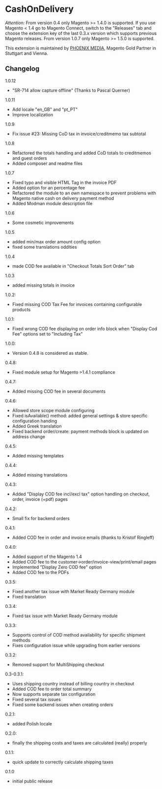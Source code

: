 CashOnDelivery
==============

*Attention:* From version 0.4 only Magento >= 1.4.0 is supported. If you use Magento < 1.4 go to Magento Connect, switch to the "Releases" tab and choose the extension key of the last 0.3.x version which supports previous Magento releases.
From version 1.0.7 only Magento >= 1.5.0 is supported.

This extension is maintained by [PHOENIX MEDIA](http://www.phoenix-media.eu/), Magento Gold Partner in Stuttgart and Vienna.
 

Changelog
---------

1.0.12
- "SR-714 allow capture offline" (Thanks to Pascal Querner)

1.0.11
- Add locale "en_GB" and "pt_PT"
- Improve localization

1.0.9
- Fix issue #23: Missing CoD tax in invoice/creditmemo tax subtotal

1.0.8
- Refactored the totals handling and added CoD totals to creditmemos and guest orders
- Added composer and readme files

1.0.7
- Fixed typo and visible HTML Tag in the invoice PDF
- Added option for an percentage fee
- Refactored the module to an own namespace to prevent problems with Magento native cash on delivery payment method
- Added Modman module description file

1.0.6
- Some cosmetic improvements

1.0.5
- added min/max order amount config option
- fixed some translations oddities

1.0.4
- made COD fee available in "Checkout Totals Sort Order" tab

1.0.3
- added missing totals in invoice

1.0.2:
- Fixed missing COD Tax Fee for invoices containing configurable products

1.0.1:
- Fixed wrong COD fee displaying on order info block when "Display Cod Fee" options set to "Including Tax"

1.0.0:
- Version 0.4.8 is considered as stable. 

0.4.8:
- Fixed module setup for Magento >1.4.1  compliance 

0.4.7:
- Added missing COD fee in several documents 

0.4.6:
- Allowed store scope module configuring
- Fixed isAvailable() method: added general settings & store specific configuration handing
- Added Greek translation
- Fixed backend order/create: payment methods block is updated on address change

0.4.5:
- Added missing templates 

0.4.4:
- Added missing translations 

0.4.3:
- Added "Display COD fee incl/excl tax" option handling on checkout, order, invoice (+pdf) pages  

0.4.2:
- Small fix for backend orders 

0.4.1:
- Added COD fee in order and invoice emails (thanks to Kristof Ringleff)

0.4.0:
- Added support of the Magento 1.4
- Added COD fee to the customer->order/invoice-view/print/email pages
- Implemented "Display Zero COD fee" option
- Added COD fee to the PDFs

0.3.5:
- Fixed another tax issue with Market Ready Germany module
- Fixed translation

0.3.4:
- Fixed tax issue with Market Ready Germany module

0.3.3:
- Supports control of COD method availability for specific shipment methods
- Fixes configuration issue while upgrading from earlier versions

0.3.2:
- Removed support for MultiShipping checkout

0.3-0.3.1:
- Uses shipping country instead of billing country in checkout
- Added COD fee to order total summary
- Now supports separate tax configuration
- Fixed several tax issues
- Fixed some backend issues when creating orders

0.2.1:
- added Polish locale

0.2.0:
- finally the shipping costs and taxes are calculated (really) properly

0.1.1:
- quick update to correctly calculate shipping taxes

0.1.0
- initial public release
